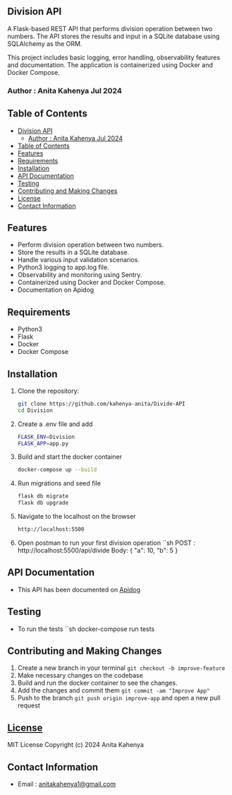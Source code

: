## Division API

A Flask-based REST API that performs  division operation between two numbers. The API stores the results and input in a SQLite database using SQLAlchemy as the ORM. 

This project includes basic logging, error handling, observability features and documentation. The application is containerized using Docker and Docker Compose.

### Author : Anita Kahenya Jul 2024

## Table of Contents

- [Division API](#division-api)
  - [Author : Anita Kahenya Jul 2024](#author--anita-kahenya-jul-2024)
- [Table of Contents](#table-of-contents)
- [Features](#features)
- [Requirements](#requirements)
- [Installation](#installation)
- [API Documentation](#api-documentation)
- [Testing](#testing)
- [Contributing and Making Changes](#contributing-and-making-changes)
- [License](#license)
- [Contact Information](#contact-information)

## Features

- Perform division operation between two numbers.
- Store the results in a SQLite database.
- Handle various input validation scenarios.
- Python3 logging to app.log file.
- Observability and monitoring using Sentry.
- Containerized using Docker and Docker Compose.
- Documentation on Apidog

## Requirements

- Python3
- Flask
- Docker
- Docker Compose

## Installation

1. Clone the repository:
   ```sh
   git clone https://github.com/kahenya-anita/Divide-API
   cd Division

2. Create a .env file and add
    ```sh
    FLASK_ENV=Division
    FLASK_APP=app.py

3. Build and start the docker container
   ```sh
   docker-compose up --build

4. Run migrations and seed file
   ```sh
   flask db migrate
   flask db upgrade

5. Navigate to the localhost on the browser
    ```sh
    http://localhost:5500

6. Open postman to run your first division operation
    ``sh 
    POST : http://localhost:5500/api/divide
    Body:
        {
            "a": 10,
            "b": 5
        }


## API Documentation

- This API has been documented on [Apidog](https://sp1xk1rtgc.apidog.io/doc-572564)

## Testing

- To run the tests
    ``sh
    docker-compose run tests

## Contributing and Making Changes

1.  Create a new branch in your terminal `git checkout -b improve-feature`
2. Make necessary changes on the codebase
2.  Build and run the docker container to see the changes.
3.  Add the changes and commit them `git commit -am "Improve App"`
4.  Push to the branch `git push origin improve-app` and open a new pull request

## [License](LICENSE)

MIT License
Copyright (c) 2024 Anita Kahenya

## Contact Information
* Email : anitakahenya1@gmail.com
